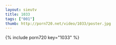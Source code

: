 ```yaml
--- 
layout: sieutv
title: 1033
tags: ["001"]
thumb: http://porn720.net/video/1033/poster.jpg
---
```

{% include porn720 key="1033" %} 
